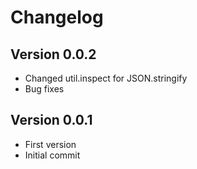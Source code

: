 # Changelog

## Version 0.0.2
- Changed util.inspect for JSON.stringify
- Bug fixes

## Version 0.0.1
- First version
- Initial commit